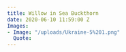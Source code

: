 ```yaml
---
title: Willow in Sea Buckthorn
date: 2020-06-10 11:59:00 Z
Images:
- Image: "/uploads/Ukraine-5%201.png"
  Quote: 
---
```


